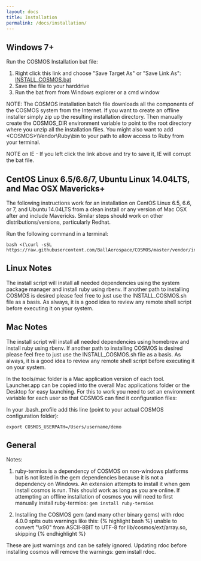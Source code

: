 ```yaml
---
layout: docs
title: Installation
permalink: /docs/installation/
---
```


## Windows 7+
Run the COSMOS Installation bat file:

  1. Right click this link and choose "Save Target As" or "Save Link As": [INSTALL_COSMOS.bat](https://raw.githubusercontent.com/BallAerospace/COSMOS/master/vendor/installers/windows/INSTALL_COSMOS.bat)
  2. Save the file to your harddrive
  3. Run the bat from from Windows explorer or a cmd window

NOTE: The COSMOS installation batch file downloads all the components of the COSMOS system from the Internet. If you want to create an offline installer simply zip up the resulting installation directory. Then manually create the COSMOS_DIR environment variable to point to the root directory where you unzip all the installation files. You might also want to add \<COSMOS\>\Vendor\Ruby\bin to your path to allow access to Ruby from your terminal.

NOTE on IE - If you left click the link above and try to save it, IE will corrupt the bat file.

## CentOS Linux 6.5/6.6/7, Ubuntu Linux 14.04LTS, and Mac OSX Mavericks+
The following instructions work for an installation on CentOS Linux 6.5, 6.6, or 7, and Ubuntu 14.04LTS from a clean install or any version of Mac OSX after and include Mavericks.  Similar steps should work on other distributions/versions, particularly Redhat.

Run the following command in a terminal:

```
bash <(\curl -sSL https://raw.githubusercontent.com/BallAerospace/COSMOS/master/vendor/installers/linux_mac/INSTALL_COSMOS.sh)
```

## Linux Notes

The install script will install all needed dependencies using the system package manager and install ruby using rbenv.   If another path to installing COSMOS is desired please feel free to just use the INSTALL_COSMOS.sh file as a basis.  As always, it is a good idea to review any remote shell script before executing it on your system.

## Mac Notes

The install script will install all needed dependencies using homebrew and install ruby using rbenv.   If another path to installing COSMOS is desired please feel free to just use the INSTALL_COSMOS.sh file as a basis.  As always, it is a good idea to review any remote shell script before executing it on your system.

In the tools/mac folder is a Mac application version of each tool.    Launcher.app can be copied into the overall Mac applications folder or the Desktop for easy launching.   For this to work you need to set an environment variable for each user so that COSMOS can find it configuration files:

In your .bash_profile add this line (point to your actual COSMOS configuration folder):

```
export COSMOS_USERPATH=/Users/username/demo
```

## General

Notes:

1. ruby-termios is a dependency of COSMOS on non-windows platforms but is not listed in the gem dependencies because it is not a dependency on Windows.  An extension attempts to install it when gem install cosmos is run.  This should work as long as you are online. If attempting an offline installation of cosmos you will need to first manually install ruby-termios: ```gem install ruby-termios```

1. Installing the COSMOS gem (and many other binary gems) with rdoc 4.0.0 spits outs warnings like this:
{% highlight bash %}
unable to convert "\x90" from ASCII-8BIT to UTF-8 for lib/cosmos/ext/array.so, skipping
{% endhighlight %}

These are just warnings and can be safely ignored.  Updating rdoc before installing cosmos will remove the warnings: gem install rdoc.
